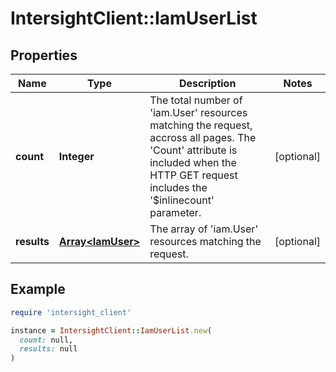 # IntersightClient::IamUserList

## Properties

| Name | Type | Description | Notes |
| ---- | ---- | ----------- | ----- |
| **count** | **Integer** | The total number of &#39;iam.User&#39; resources matching the request, accross all pages. The &#39;Count&#39; attribute is included when the HTTP GET request includes the &#39;$inlinecount&#39; parameter. | [optional] |
| **results** | [**Array&lt;IamUser&gt;**](IamUser.md) | The array of &#39;iam.User&#39; resources matching the request. | [optional] |

## Example

```ruby
require 'intersight_client'

instance = IntersightClient::IamUserList.new(
  count: null,
  results: null
)
```


